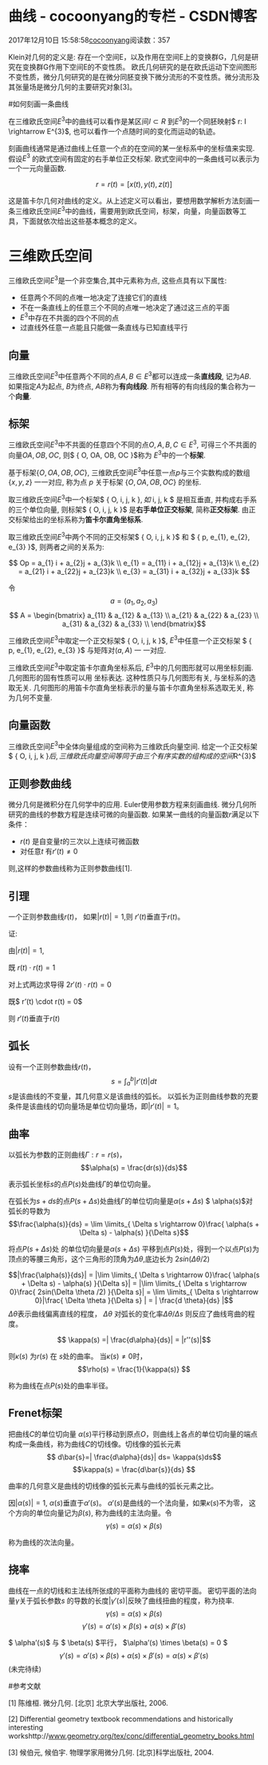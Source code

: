 # 曲线 - cocoonyang的专栏 - CSDN博客





2017年12月10日 15:58:58[cocoonyang](https://me.csdn.net/cocoonyang)阅读数：357








Klein对几何的定义是: 存在一个空间E，以及作用在空间E上的变换群G，几何是研究在变换群G作用下空间E的不变性质。 欧氏几何研究的是在欧氏运动下空间图形不变性质，微分几何研究的是在微分同胚变换下微分流形的不变性质。微分流形及其张量场是微分几何的主要研究对象[3]。

#如何刻画一条曲线

在三维欧氏空间$E^{3}$中的曲线可以看作是某区间$I\subset R$ 到$E^{3}$的一个同胚映射$ r: I \rightarrow E^{3}$, 也可以看作一个点随时间的变化而运动的轨迹。

刻画曲线通常是通过曲线上任意一个点的在空间的某一坐标系中的坐标值来实现. 假设$E^{3}$ 的欧式空间有固定的右手单位正交标架. 欧式空间中的一条曲线可以表示为一个一元向量函数.

$$ r = r(t) = [x(t), y(t), z(t)]$$

这是笛卡尔几何对曲线的定义。从上述定义可以看出，要想用数学解析方法刻画一条三维欧氏空间$E^{3}$中的曲线，需要用到欧氏空间，标架，向量，向量函数等工具，下面就依次给出这些基本概念的定义。

# 三维欧氏空间

三维欧氏空间$E^{3}$是一个非空集合,其中元素称为点, 这些点具有以下属性:
- 任意两个不同的点唯一地决定了连接它们的直线
- 不在一条直线上的任意三个不同的点唯一地决定了通过这三点的平面
- $E^{3}$中存在不共面的四个不同的点
- 过直线外任意一点能且只能做一条直线与已知直线平行

## 向量

三维欧氏空间$E^{3}$中任意两个不同的点$A,B \in E^{3}$都可以连成一条**直线段**, 记为$AB$.  如果指定$A$为起点, $B$为终点, $AB$称为**有向线段**. 所有相等的有向线段的集合称为一个**向量**.

## 标架

三维欧氏空间$E^{3}$中不共面的任意四个不同的点$O,A,B,C \in E^{3}$, 可得三个不共面的向量$OA, OB, OC$, 则$ { O, OA, OB, OC }$称为 $E^{3}$中的一个**标架**.

基于标架$\{ O, OA, OB, OC \}$,  三维欧氏空间$E^{3}$中任意一点$p$与三个实数构成的数组$\{  x, y, z \}$ 一一对应,  称为点 $p$ 关于标架 $\{ O, OA, OB, OC \}$ 的坐标.

取三维欧氏空间$E^{3}$中一个标架$ { O, i, j, k }$, 如$   i,  j,  k  $  是相互垂直, 并构成右手系的三个单位向量, 则标架$ { O, i, j, k }$ 是**右手单位正交标架**,  简称**正交标架**. 由正交标架给出的坐标系称为**笛卡尔直角坐标系**.

取三维欧氏空间$E^{3}$中两个不同的正交标架$ { O, i,  j, k }$ 和 $ { p, e_{1}, e_{2}, e_{3} }$,  则两者之间的关系为:

$$ Op = a_{1} i + a_{2}j + a_{3}k   \\     e_{1} = a_{11} i + a_{12}j + a_{13}k   \\     e_{2} = a_{21} i + a_{22}j + a_{23}k   \\      e_{3} = a_{31} i + a_{32}j + a_{33}k   $$

令$$a = ( a_{1} ,  a_{2},  a_{3} ) $$
$$  A =  \begin{bmatrix}     a_{11} &  a_{12} &  a_{13}    \\    a_{21} &  a_{22} &  a_{23}    \\     a_{31} &  a_{32} &  a_{33}   \\    \end{bmatrix}$$

三维欧氏空间$E^{3}$中取定一个正交标架$ { O, i,  j, k }$,  $E^{3}$中任意一个正交标架 $ { p, e_{1}, e_{2}, e_{3} }$ 与矩阵对$(a,A)$ 一 一对应.

三维欧氏空间$E^{3}$中取定笛卡尔直角坐标系后, $E^{3}$中的几何图形就可以用坐标刻画.  几何图形的固有性质可以用 坐标表达.  这种性质只与几何图形有关, 与坐标系的选取无关.  几何图形的用笛卡尔直角坐标表示的量与笛卡尔直角坐标系选取无关, 称为几何不变量.

## 向量函数

三维欧氏空间$E^{3}$中全体向量组成的空间称为三维欧氏向量空间. 给定一个正交标架$ { O, i,  j, k }$后, 三维欧氏向量空间等同于由三个有序实数的组构成的空间$R^{3}$

## 正则参数曲线

微分几何是微积分在几何学中的应用. Euler使用参数方程来刻画曲线. 微分几何所研究的曲线的参数方程是连续可微的向量函数.  如果某一曲线的向量函数$r$满足以下条件：
- $r(t)$ 是自变量$t$的三次以上连续可微函数
- 对任意$t$ 有$r'(t) \neq 0$

则,这样的参数曲线称为正则参数曲线[1].

## 引理

一个正则参数曲线$r(t)$， 如果$|r(t)| = 1$,则 $r'(t)$垂直于$r(t)$。

证:

由$|r(t)| = 1$,

既 $r(t) \cdot  r(t) = 1$

对上式两边求导得
$2r'(t)\cdot  r(t) = 0$

既$ r’(t) \cdot  r(t) = 0$

则 $r'(t)$垂直于$r(t)$
## 弧长

设有一个正则参数曲线$r(t)$，
$$ s = \int_{a}^{b} |r'(t)|dt$$
$s$是该曲线的不变量，其几何意义是该曲线的弧长。  以弧长为正则曲线参数的充要条件是该曲线的切向量场是单位切向量场，即$|r'(t)| = 1$。
## 曲率

以弧长为参数的正则曲线$\Gamma: r = r(s)$，
$$\alpha(s) = \frac{dr(s)}{ds}$$

表示弧长坐标$s$的点$P(s)$处曲线$\Gamma$的单位切向量。

在弧长为$s+ds$的点$P(s+\Delta s)$处曲线$\Gamma$的单位切向量是$\alpha(s+\Delta s)$
$ \alpha(s)$对弧长的导数为
$$\frac{\alpha(s)}{ds} = \lim \limits_{ \Delta s \rightarrow 0}\frac{ \alpha(s + \Delta s) - \alpha(s) }{\Delta s}$$

将点$P(s+\Delta s)$处 的单位切向量是$\alpha(s+\Delta s)$ 平移到点$P(s)$处，得到一个以点$P(s)$为顶点的等腰三角形，这个三角形的顶角为$\Delta \theta$,底边长为 $2sin(\Delta \theta /2)$

$$|\frac{\alpha(s)}{ds}| = |\lim \limits_{ \Delta s \rightarrow 0}\frac{ \alpha(s + \Delta s) - \alpha(s) }{\Delta s}| = |\lim \limits_{ \Delta s \rightarrow 0}\frac{ 2sin(\Delta \theta /2) }{\Delta s}| = \lim \limits_{ \Delta s \rightarrow 0}|\frac{ \Delta \theta }{\Delta s} | = | \frac{d \theta}{ds} |$$
$\Delta \theta$表示曲线偏离直线的程度， $\Delta \theta$ 对弧长的变化率$\Delta \theta /\Delta s$ 则反应了曲线弯曲的程度。

$$ \kappa(s) =| \frac{d\alpha}{ds}|   = |r''(s)|$$

则$\kappa(s)$ 为$r(s)$ 在 $s$处的曲率。 当$\kappa(s) \neq 0$时，
$$\rho(s) = \frac{1}{\kappa(s)} $$

称为曲线在点$P(s)$处的曲率半径。
## Frenet标架

把曲线$C$的单位切向量 $\alpha(s)$平行移动到原点$O$，则曲线上各点的单位切向量的端点构成一条曲线，称为曲线$C$的切线像。切线像的弧长元素
$$ d\bar{s}=| \frac{d\alpha}{ds}| ds= \kappa(s)ds$$
$$\kappa(s) = \frac{d\bar{s}}{ds} $$

曲率的几何意义是曲线的切线像的弧长元素与曲线的弧长元素之比。

因$|\alpha(s)| = 1$, $\alpha(s)$垂直于$\alpha'(s)$。 $\alpha'(s)$是曲线的一个法向量，如果$\kappa(s)$不为零， 这个方向的单位向量记为$\beta(s)$, 称为曲线的主法向量。令
$$ \gamma(s) = \alpha(s) \times \beta(s) $$

称为曲线的次法向量。
## 挠率

曲线在一点的切线和主法线所张成的平面称为曲线的 密切平面。 密切平面的法向量$\gamma$关于弧长参数$s$ 的导数的长度$|\gamma'(s)|$反映了曲线扭曲的程度，称为挠率.
$$ \gamma(s) = \alpha(s) \times \beta(s) $$
$$ \gamma'(s) = \alpha'(s) \times \beta(s) + \alpha(s) \times \beta'(s)  $$

$ \alpha’(s)$ 与 $ \beta(s) $平行， $\alpha’(s) \times \beta(s)  = 0 $
$$ \gamma'(s) = \alpha'(s) \times \beta(s) + \alpha(s) \times \beta'(s)  =  \alpha(s) \times \beta'(s) $$
(未完待续)

#参考文献

> 
[1] 陈维桓.  微分几何. [北京] 北京大学出版社, 2006.

[2] Differential geometry textbook recommendations and historically interesting workshttp://www.geometry.org/tex/conc/differential_geometry_books.html

[3] 候伯元, 候伯宇. 物理学家用微分几何.  [北京]科学出版社, 2004.










